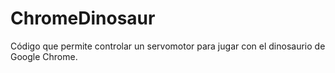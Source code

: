 # ChromeDinosaur
Código que permite controlar un servomotor para jugar con el dinosaurio de Google Chrome.
